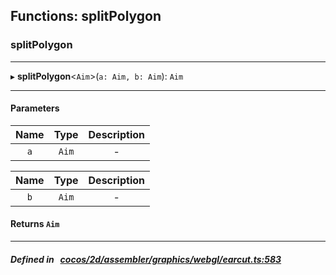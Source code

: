 ## Functions: splitPolygon

### splitPolygon


___
▸ **splitPolygon**<`Aim`\>(`a: Aim, b: Aim`): `Aim`
___


#### Parameters

| Name | Type | Description |
| :------: | :------: | :------: |
| `a` | `Aim` | - |

| Name | Type | Description |
| :------: | :------: | :------: |
| `b` | `Aim` | - |


#### Returns `Aim` 
___


##### Defined in &nbsp;   [cocos/2d/assembler/graphics/webgl/earcut.ts:583](https://github.com/cocos-creator/engine/blob/c7bf6b8a9/cocos/2d/assembler/graphics/webgl/earcut.ts#L583)&nbsp;
